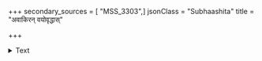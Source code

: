 +++
secondary_sources = [ "MSS_3303",]
jsonClass = "Subhaashita"
title = "अवाकिरन् वयोवृद्धास्"

+++

<details><summary>Text</summary>

अवाकिरन् वयोवृद्धास् तं लाजैः पौरयोषितः।  
पृषतैर्मन्दरोद्धूतैः क्षीरोर्मय इवाच्युतम्॥
</details>
